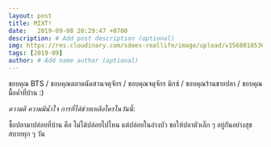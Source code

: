 ```yaml
---
layout: post
title: MIXT!
date:   2019-09-08 20:29:47 +0700
description: # Add post description (optional)
img: https://res.cloudinary.com/sdees-reallife/image/upload/v1568018536/IMG_8993.jpg # Add image post (optional)
tags: [2019-09]
author: # Add name author (optional)
---
```

ขอบคุณ BTS / ขอบคุณตลาดนัดสวนจตุจักร / ขอบคุณจตุจักร มิกซ์ / ขอบคุณร้านขายปลา / ขอบคุณมื้อค่ำที่บ้าน :)

<i class="fa fa-child" style="color:plum"></i>

*ความดี ความมีน้ำใจ การที่ได้ช่วยเหลือใครในวันนี้*:

ซื้อปลามาปล่อยที่บ้าน คือ ไม่ได้ปล่อยไปไหน แต่ปล่อยในอ่างบัว ขอให้ปลาตัวเล็ก ๆ อยู่กันอย่างสุขสบายทุก ๆ วัน
